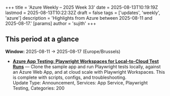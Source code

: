 +++
title = 'Azure Weekly – 2025 Week 33'
date = 2025-08-13T10:19:19Z
lastmod = 2025-08-13T10:22:32Z
draft = false
tags = ['updates', 'weekly', 'azure']
description = 'Highlights from Azure between 2025-08-11 and 2025-08-17.'
[params]
    author = 'sujith'
+++
## This period at a glance

**Window:** 2025-08-11 → 2025-08-17 (Europe/Brussels)

- **[Azure App Testing: Playwright Workspaces for Local-to-Cloud Test Runs](https://techcommunity.microsoft.com/blog/appsonazureblog/azure-app-testing-playwright-workspaces-for-local-to-cloud-test-runs/4442711)** — Clone the sample app and run Playwright tests locally, against an Azure Web App, and at cloud scale with Playwright Workspaces. This is complete with scripts, configs, and troubleshooting.<br />Update Type: Announcement, Services: App Service, Playwright Testing, Categories:  200

